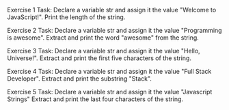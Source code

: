 Exercise 1
Task: Declare a variable str and assign it the value "Welcome to JavaScript!". Print the length of the string.

Exercise 2
Task: Declare a variable str and assign it the value "Programming is awesome". Extract and print the word "awesome" from the string.

Exercise 3
Task: Declare a variable str and assign it the value "Hello, Universe!". Extract and print the first five characters of the string.

Exercise 4
Task: Declare a variable str and assign it the value "Full Stack Developer". Extract and print the substring "Stack".

Exercise 5
Task: Declare a variable str and assign it the value "Javascript Strings" Extract and print the last four characters of the string.